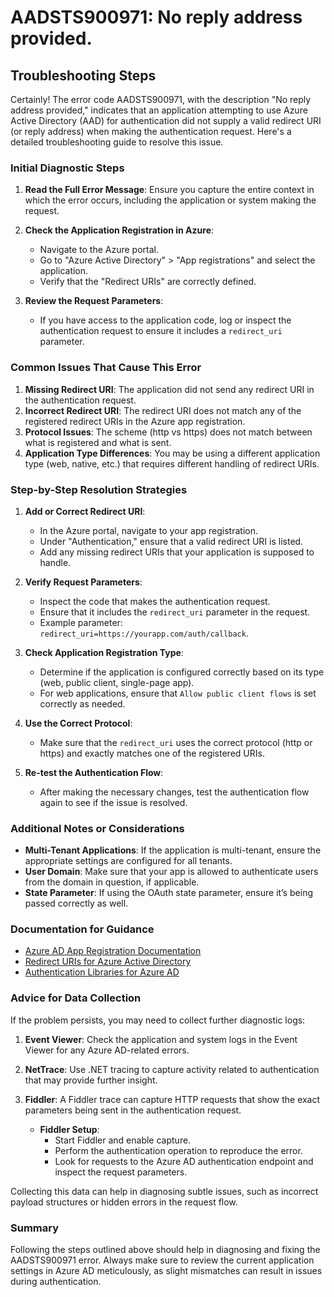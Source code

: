 # AADSTS900971: No reply address provided.


## Troubleshooting Steps
Certainly! The error code AADSTS900971, with the description "No reply address provided," indicates that an application attempting to use Azure Active Directory (AAD) for authentication did not supply a valid redirect URI (or reply address) when making the authentication request. Here's a detailed troubleshooting guide to resolve this issue.

### Initial Diagnostic Steps
1. **Read the Full Error Message**: Ensure you capture the entire context in which the error occurs, including the application or system making the request.
   
2. **Check the Application Registration in Azure**: 
    - Navigate to the Azure portal.
    - Go to "Azure Active Directory" > "App registrations" and select the application.
    - Verify that the "Redirect URIs" are correctly defined.

3. **Review the Request Parameters**:
    - If you have access to the application code, log or inspect the authentication request to ensure it includes a `redirect_uri` parameter.

### Common Issues That Cause This Error
1. **Missing Redirect URI**: The application did not send any redirect URI in the authentication request.
2. **Incorrect Redirect URI**: The redirect URI does not match any of the registered redirect URIs in the Azure app registration.
3. **Protocol Issues**: The scheme (http vs https) does not match between what is registered and what is sent.
4. **Application Type Differences**: You may be using a different application type (web, native, etc.) that requires different handling of redirect URIs.

### Step-by-Step Resolution Strategies
1. **Add or Correct Redirect URI**:
   - In the Azure portal, navigate to your app registration.
   - Under "Authentication," ensure that a valid redirect URI is listed.
   - Add any missing redirect URIs that your application is supposed to handle.

2. **Verify Request Parameters**:
   - Inspect the code that makes the authentication request.
   - Ensure that it includes the `redirect_uri` parameter in the request.
   - Example parameter: `redirect_uri=https://yourapp.com/auth/callback`.

3. **Check Application Registration Type**:
   - Determine if the application is configured correctly based on its type (web, public client, single-page app).
   - For web applications, ensure that `Allow public client flows` is set correctly as needed.

4. **Use the Correct Protocol**:
   - Make sure that the `redirect_uri` uses the correct protocol (http or https) and exactly matches one of the registered URIs.

5. **Re-test the Authentication Flow**:
   - After making the necessary changes, test the authentication flow again to see if the issue is resolved.

### Additional Notes or Considerations
- **Multi-Tenant Applications**: If the application is multi-tenant, ensure the appropriate settings are configured for all tenants.
- **User Domain**: Make sure that your app is allowed to authenticate users from the domain in question, if applicable.
- **State Parameter**: If using the OAuth state parameter, ensure it’s being passed correctly as well.

### Documentation for Guidance
- [Azure AD App Registration Documentation](https://learn.microsoft.com/en-us/azure/active-directory/develop/quickstart-register-app)
- [Redirect URIs for Azure Active Directory](https://learn.microsoft.com/en-us/azure/active-directory/develop/v2-app-redirect-uri)
- [Authentication Libraries for Azure AD](https://learn.microsoft.com/en-us/azure/active-directory/develop/active-directory-authentication-libraries)

### Advice for Data Collection
If the problem persists, you may need to collect further diagnostic logs:

1. **Event Viewer**: Check the application and system logs in the Event Viewer for any Azure AD-related errors.
2. **NetTrace**: Use .NET tracing to capture activity related to authentication that may provide further insight.
3. **Fiddler**: A Fiddler trace can capture HTTP requests that show the exact parameters being sent in the authentication request. 

   - **Fiddler Setup**:
     - Start Fiddler and enable capture.
     - Perform the authentication operation to reproduce the error.
     - Look for requests to the Azure AD authentication endpoint and inspect the request parameters.

Collecting this data can help in diagnosing subtle issues, such as incorrect payload structures or hidden errors in the request flow. 

### Summary
Following the steps outlined above should help in diagnosing and fixing the AADSTS900971 error. Always make sure to review the current application settings in Azure AD meticulously, as slight mismatches can result in issues during authentication.